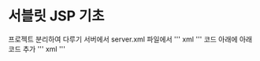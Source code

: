 # 서블릿 JSP 기초


프로젝트 분리하여 다루기
  서버에서 server.xml 파일에서
''' xml
<Host appBase="webapps" autoDeploy="true" name="localhost" unpackWARs="true">
'''
  코드 아래에 아래 코드 추가
''' xml
<Context path="URL경로" 
	docBase="작업폴더" 
	privileged="true" />
'''
